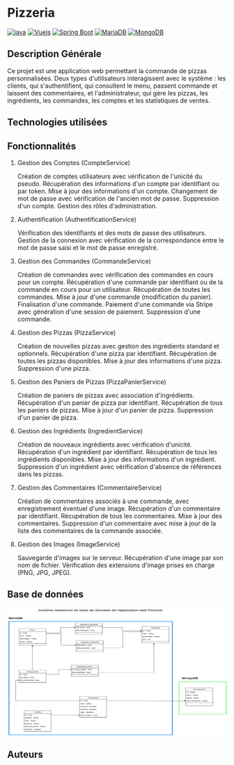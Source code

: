# Pizzeria
[![java](https://img.shields.io/badge/Java-orange.svg)](https://www.java.com)
[![Vuejs](https://img.shields.io/badge/Vue.js-green.svg)](https://vuejs.org/)
[![Spring Boot](https://img.shields.io/badge/Spring_Boot-lightgreen.svg)](https://spring.io/projects/spring-boot)
[![MariaDB](https://img.shields.io/badge/MariaDB-blue.svg)](https://mariadb.org/)
[![MongoDB](https://img.shields.io/badge/MongoDB-darkgreen.svg)](https://www.mongodb.com/)

## Description Générale
Ce projet est une application web permettant la commande de pizzas personnalisées. Deux types d'utilisateurs interagissent avec le système : les clients, qui s'authentifient, qui consultent le menu, passent commande et laissent des commentaires, et l'administrateur, qui gère les pizzas, les ingrédients, les commandes, les comptes et les statistiques de ventes.

## Technologies utilisées

## Fonctionnalités
1. Gestion des Comptes (CompteService)

    Création de comptes utilisateurs avec vérification de l'unicité du pseudo.
    Récupération des informations d'un compte par identifiant ou par token.
    Mise à jour des informations d'un compte.
    Changement de mot de passe avec vérification de l'ancien mot de passe.
    Suppression d'un compte.
    Gestion des rôles d'administration.

2. Authentification (AuthentificationService)

    Vérification des identifiants et des mots de passe des utilisateurs.
    Gestion de la connexion avec vérification de la correspondance entre le mot de passe saisi et le mot de passe enregistré.

3. Gestion des Commandes (CommandeService)

    Création de commandes avec vérification des commandes en cours pour un compte.
    Récupération d'une commande par identifiant ou de la commande en cours pour un utilisateur.
    Récupération de toutes les commandes.
    Mise à jour d'une commande (modification du panier).
    Finalisation d'une commande.
    Paiement d'une commande via Stripe avec génération d'une session de paiement.
    Suppression d'une commande.

4. Gestion des Pizzas (PizzaService)

    Création de nouvelles pizzas avec gestion des ingrédients standard et optionnels.
    Récupération d'une pizza par identifiant.
    Récupération de toutes les pizzas disponibles.
    Mise à jour des informations d'une pizza.
    Suppression d'une pizza.

5. Gestion des Paniers de Pizzas (PizzaPanierService)

    Création de paniers de pizzas avec association d'ingrédients.
    Récupération d'un panier de pizza par identifiant.
    Récupération de tous les paniers de pizzas.
    Mise à jour d'un panier de pizza.
    Suppression d'un panier de pizza.

6. Gestion des Ingrédients (IngredientService)

    Création de nouveaux ingrédients avec vérification d'unicité.
    Récupération d'un ingrédient par identifiant.
    Récupération de tous les ingrédients disponibles.
    Mise à jour des informations d'un ingrédient.
    Suppression d'un ingrédient avec vérification d'absence de références dans les pizzas.

7. Gestion des Commentaires (CommentaireService)

    Création de commentaires associés à une commande, avec enregistrement éventuel d'une image.
    Récupération d'un commentaire par identifiant.
    Récupération de tous les commentaires.
    Mise à jour des commentaires.
    Suppression d'un commentaire avec mise à jour de la liste des commentaires de la commande associée.

8. Gestion des Images (ImageService)

    Sauvegarde d'images sur le serveur.
    Récupération d'une image par son nom de fichier.
    Vérification des extensions d'image prises en charge (PNG, JPG, JPEG).
## Base de données
<img src="database_pizzeria.png" alt="Texte alternatif" width="640" height="293">

## Auteurs
